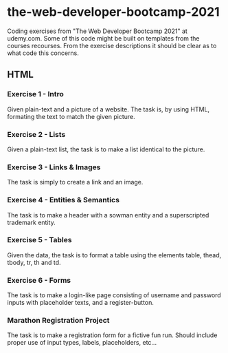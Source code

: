 # the-web-developer-bootcamp-2021

Coding exercises from "The Web Developer Bootcamp 2021" at udemy.com. 
Some of this code might be built on templates from the courses recourses. From the exercise descriptions it should be clear as to what code this concerns.

## HTML

### Exercise 1 - Intro

Given plain-text and a picture of a website.
The task is, by using HTML, formating the text to match the given picture.

### Exercise 2 - Lists

Given a plain-text list, the task is to make a list identical to the picture.

### Exercise 3 - Links & Images

The task is simply to create a link and an image. 

### Exercise 4 - Entities & Semantics

The task is to make a header with a sowman entity and a superscripted trademark entity.

### Exercise 5 - Tables

Given the data, the task is to format a table using the elements table, thead, tbody, tr, th and td.

### Exercise 6 - Forms

The task is to make a login-like page consisting of username and password inputs with placeholder texts, and a register-button.

### Marathon Registration Project

The task is to make a registration form for a fictive fun run. Should include proper use of input types, labels, placeholders, etc...
